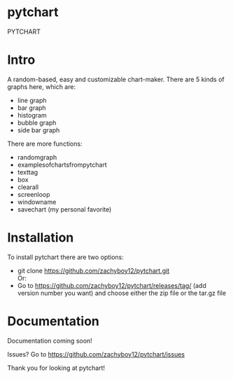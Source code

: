 # pytchart
PYTCHART
# Intro
A random-based, easy and customizable chart-maker.
There are 5 kinds of graphs here, which are:
- line graph
- bar graph
- histogram
- bubble graph
- side bar graph

There are more functions:
- randomgraph
- examplesofchartsfrompytchart
- texttag
- box
- clearall
- screenloop
- windowname
- savechart (my personal favorite)

# Installation
To install pytchart there are two options:
- git clone https://github.com/zachyboy12/pytchart.git \
Or:
- Go to https://github.com/zachyboy12/pytchart/releases/tag/ (add version number you want) and choose either the zip file or the tar.gz file

# Documentation
Documentation coming soon!

Issues?
Go to https://github.com/zachyboy12/pytchart/issues

Thank you for looking at pytchart!
